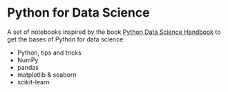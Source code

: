 # Python for Data Science

A set of notebooks inspired by the book [Python Data Science Handbook](https://jakevdp.github.io/PythonDataScienceHandbook/index.html) to get the bases of Python for data science:
* Python, tips and tricks
* NumPy
* pandas
* matplotlib \& seaborn
* scikit-learn
